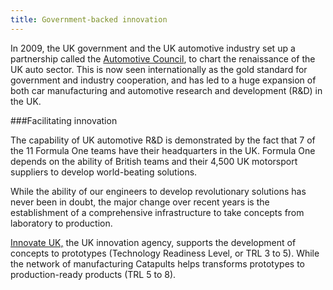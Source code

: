 ```yaml
---
title: Government-backed innovation
---
```

In 2009, the UK government and the UK automotive industry set up a partnership called the [Automotive Council](http://www.automotivecouncil.co.uk/), to chart the renaissance of the UK auto sector. This is now seen internationally as the gold standard for government and industry cooperation, and has led to a huge expansion of both car manufacturing and automotive research and development (R&D) in the UK.


###Facilitating innovation


The capability of UK automotive R&D is demonstrated by the fact that 7 of the 11 Formula One teams have their headquarters in the UK. Formula One depends on the ability of British teams and their 4,500 UK motorsport suppliers to develop world-beating solutions.


While the ability of our engineers to develop revolutionary solutions has never been in doubt, the major change over recent years is the establishment of a comprehensive infrastructure to take concepts from laboratory to production.


[Innovate UK,](https://www.gov.uk/government/organisations/innovate-uk) the UK innovation agency, supports the development of concepts to prototypes (Technology Readiness Level, or TRL 3 to 5). While the network of manufacturing Catapults helps transforms prototypes to production-ready products (TRL 5 to 8).

